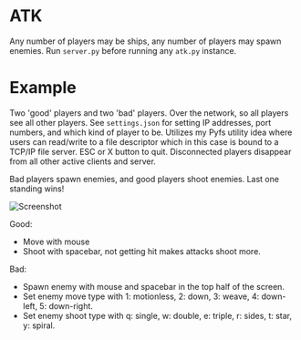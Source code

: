 # ATK
Any number of players may be ships, any number of players may spawn enemies. Run `server.py` before running any `atk.py` instance.

# Example
Two 'good' players and two 'bad' players. Over the network, so all players see all other players. See `settings.json` for setting IP addresses, port numbers, and which kind of player to be. Utilizes my Pyfs utility idea where users can read/write to a file descriptor which in this case is bound to a TCP/IP file server. ESC or X button to quit. Disconnected players disappear from all other active clients and server.

Bad players spawn enemies, and good players shoot enemies. Last one standing wins!

![Screenshot](https://user-images.githubusercontent.com/17059471/126906515-500a4f46-a830-4b83-bac8-f7d5c27175d6.png)

Good:
* Move with mouse
* Shoot with spacebar, not getting hit makes attacks shoot more.

Bad:
* Spawn enemy with mouse and spacebar in the top half of the screen.
* Set enemy move type with 1: motionless, 2: down, 3: weave, 4: down-left, 5: down-right.
* Set enemy shoot type with q: single, w: double, e: triple, r: sides, t: star, y: spiral.
